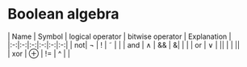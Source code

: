 # Boolean algebra

|  Name | Symbol | logical operator | bitwise operator  | Explanation  |
|:-:|:-:|:-:|:-:|:-:|:-:|
| not| &not; | !  | ˜ |   |
| and | ∧ | && | &|   | | 
| or |  ∨ | \|\| | \| ||   
| xor | &oplus;   | != |  ^  | | 
